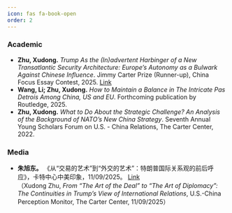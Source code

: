 ```yaml
---
icon: fas fa-book-open
order: 2
---
```


<section>
  <h3>Academic</h3>
  <ul>
    <li>
      <strong>Zhu, Xudong.</strong>
      <em>Trump As the (In)advertent Harbinger of a New Transatlantic Security Architecture: Europe’s Autonomy as a Bulwark Against Chinese Influence</em>.
      Jimmy Carter Prize (Runner-up), China Focus Essay Contest, 2025.
      <a href="https://uscnpm.org/2025/08/12/europe-autonomy-against-chinese-influence/" target="_blank" rel="noopener">Link</a>
    </li>
    <li>
      <strong>Wang, Li; Zhu, Xudong.</strong>
      <em>How to Maintain a Balance in The Intricate Pas Detrois Among China, US and EU</em>.
      Forthcoming publication by Routledge, 2025.
    </li>
    <li>
      <strong>Zhu, Xudong.</strong>
      <em>What to Do About the Strategic Challenge? An Analysis of the Background of NATO’s New China Strategy</em>.
      Seventh Annual Young Scholars Forum on U.S. - China Relations, The Carter Center, 2022.
    </li>
  </ul>

  <h3>Media</h3>
  <ul>
    <li>
      <strong>朱旭东。</strong>
      《从“交易的艺术”到“外交的艺术”：特朗普国际关系观的前后呼应》，卡特中心中美印象，11/09/2025。
      <a href="https://zmyx.info/on-trump-interview-with-playboy-in-1990/" target="_blank" rel="noopener">Link</a><br>
      （Xudong Zhu, <em>From “The Art of the Deal” to “The Art of Diplomacy”: The Continuities in Trump’s View of International Relations</em>, U.S.-China Perception Monitor, The Carter Center, 11/09/2025）
    </li>
  </ul>
</section>
